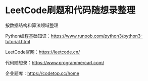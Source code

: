 # LeetCode刷题和代码随想录整理

按数据结构和算法领域整理

Python编程基础知识：https://www.runoob.com/python3/python3-tutorial.html

LeetCode官网：https://leetcode.cn/

代码随想录：https://www.programmercarl.com/

企业题库：https://codetop.cc/home
